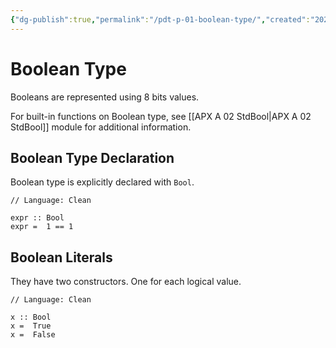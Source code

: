 ```yaml
---
{"dg-publish":true,"permalink":"/pdt-p-01-boolean-type/","created":"2023-07-03T09:26:49.263+02:00","updated":"2023-07-16T17:35:28.394+02:00"}
---
```



# Boolean Type

Booleans are represented using 8 bits values.

For built-in functions on Boolean type, see [[APX A 02 StdBool\|APX A 02 StdBool]] module for additional information.

## Boolean Type Declaration

Boolean type is explicitly declared with `Bool`.

```Clean
// Language: Clean

expr :: Bool
expr =  1 == 1
```

## Boolean Literals

They have two constructors.
One for each logical value.

```Clean
// Language: Clean

x :: Bool
x =  True
x =  False
```

